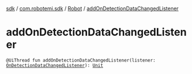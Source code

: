 [sdk](../../index.md) / [com.robotemi.sdk](../index.md) / [Robot](index.md) / [addOnDetectionDataChangedListener](./add-on-detection-data-changed-listener.md)

# addOnDetectionDataChangedListener

`@UiThread fun addOnDetectionDataChangedListener(listener: `[`OnDetectionDataChangedListener`](../../com.robotemi.sdk.listeners/-on-detection-data-changed-listener/index.md)`): `[`Unit`](https://kotlinlang.org/api/latest/jvm/stdlib/kotlin/-unit/index.html)